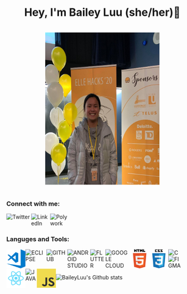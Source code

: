 <h1 align="center"> Hey, I'm Bailey Luu (she/her)👋 </h1>


<!--
![](https://komarev.com/ghpvc/?username=BaileyLuu&color=green)-->
<br/>

<div align="center">
 <img align= "center" alt="profile_pic" title="My First Hackathon" width="300px" height="400px" src="/profile_pic.jpg" >
 </div>
 
<br/>


### Connect with me:

<a href="https://twitter.com/bailey_luu" target="_blank"> <img align= "left" alt="Twitter" title="Twitter" width="65px" src="https://cdn.worldvectorlogo.com/logos/twitter-6.svg" ></a>
<!-- https://cdn.jsdelivr.net/npm/simple-icons@v3/icons/twitter.svg -->
<a href="https://www.linkedin.com/in/baileyluu/" target="_blank"> <img align= "left" alt="LinkedIn" title="LinkedIn" width="50px" src="https://cdn.worldvectorlogo.com/logos/linkedin-icon-2.svg" ></a>
<!-- https://cdn.jsdelivr.net/npm/simple-icons@v3/icons/linkedin.svg -->
<a href="https://www.polywork.com/baileyluu" target="_blank"> <img align= "left" alt="Polywork" title="Polywork" width="50px" src="https://photos.angel.co/startups/i/7453176-7fc8803bec974ee66050c137970c8de8-medium_jpg.jpg?buster=1590678376" ></a>
<br/>
<br/>

### Languges and Tools:
<a href="https://code.visualstudio.com" target="_blank"> <img align= "left" alt="VSCODE" title="Visual Studio Code" width="50px" src="https://raw.githubusercontent.com/github/explore/80688e429a7d4ef2fca1e82350fe8e3517d3494d/topics/visual-studio-code/visual-studio-code.png" ></a>

<a href="http://www.eclipse.org/downloads/packages/release/kepler/sr1/eclipse-ide-java-developers
" target="_blank"> <img align= "left" alt="ECLIPSE" title="Eclipse" width="55px" src="https://cdn.worldvectorlogo.com/logos/eclipse-11.svg" ></a>

<a href="https://github.com" target="_blank"> <img align= "left" alt="GITHUB" title="Github" width="55px" src="https://cdn.worldvectorlogo.com/logos/github-icon-1.svg" ></a>

<a href="https://developer.android.com/studio" target="_blank"> <img align= "left" alt="ANDROID STUDIO" title="Android Studio" width="60px" src="https://sdtimes.com/wp-content/uploads/2021/05/Untitled-10.png" ></a>

<a href="https://flutter.dev" target="_blank"> <img align= "left" alt="FLUTTER" title="Flutter" width="40px" src="https://cdn.worldvectorlogo.com/logos/flutter-logo.svg" ></a>

<a href="https://cloud.google.com" target="_blank"> <img align= "left" alt="GOOGLE CLOUD" title="Google Cloud" width="65px" src="https://cdn.worldvectorlogo.com/logos/google-cloud-1.svg" ></a>

<a href="https://html.com" target="_blank"> <img align= "left" alt="HTML" title="HTML" width="50px" src="https://raw.githubusercontent.com/github/explore/80688e429a7d4ef2fca1e82350fe8e3517d3494d/topics/html/html.png" ></a>

<a href="https://www.w3schools.com/css/" target="_blank"> <img align= "left" alt="CSS" title="CSS" width="50px" src="https://raw.githubusercontent.com/github/explore/80688e429a7d4ef2fca1e82350fe8e3517d3494d/topics/css/css.png" ></a>

<a href="https://www.cprogramming.com" target="_blank"> <img align= "left" alt="C" title="C" width="50px" src="https://upload.wikimedia.org/wikipedia/commons/thumb/1/18/C_Programming_Language.svg/1200px-C_Programming_Language.svg.png" ></a>

<a href="https://www.figma.com" target="_blank"> <img align= "left" alt="FIGMA" title="Figma" width="35px" src="https://cdn.worldvectorlogo.com/logos/figma-1.svg" ></a>
<a href="https://reactjs.org" target="_blank"> <img align= "left" alt="REACT" title="React" width="50px" src="https://raw.githubusercontent.com/github/explore/80688e429a7d4ef2fca1e82350fe8e3517d3494d/topics/react/react.png" ></a>

<a href="https://www.java.com/en/" target="_blank"> <img align= "left" alt="JAVA" title="Java" width="30px" src="https://cdn.worldvectorlogo.com/logos/java-4.svg" ></a>

<a href="https://www.javascript.com" target="_blank"> <img align= "left" alt="JAVASCRIPT" title="JavaScript" width="50px" src="https://raw.githubusercontent.com/github/explore/80688e429a7d4ef2fca1e82350fe8e3517d3494d/topics/javascript/javascript.png" ></a>


<br/>
<br/>
<br/>

![BaileyLuu's Github stats](https://github-readme-stats.vercel.app/api?username=BaileyLuu&show_icons=true&hide_border=true&theme=dark)
<br/>
<br/>
<br/>

<!-- [![Top Langs](https://github-readme-stats.vercel.app/api/top-langs/?username=BaileyLuu&layout=compact&theme=dark)]--> 


